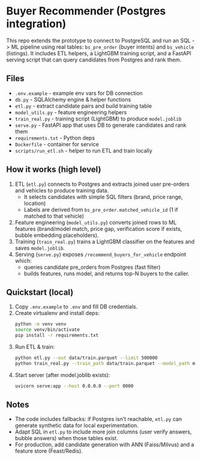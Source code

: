 # Buyer Recommender (Postgres integration)

This repo extends the prototype to connect to PostgreSQL and run an SQL -> ML pipeline using real tables:
`bs_pre_order` (buyer intents) and `bs_vehicle` (listings). It includes ETL helpers, a LightGBM training script,
and a FastAPI serving script that can query candidates from Postgres and rank them.

## Files

-   `.env.example` - example env vars for DB connection
-   `db.py` - SQLAlchemy engine & helper functions
-   `etl.py` - extract candidate pairs and build training table
-   `model_utils.py` - feature engineering helpers
-   `train_real.py` - training script (LightGBM) to produce `model.joblib`
-   `serve.py` - FastAPI app that uses DB to generate candidates and rank them
-   `requirements.txt` - Python deps
-   `Dockerfile` - container for service
-   `scripts/run_etl.sh` - helper to run ETL and train locally

## How it works (high level)

1. ETL (`etl.py`) connects to Postgres and extracts joined user pre-orders and vehicles to produce training data.
    - It selects candidates with simple SQL filters (brand, price range, location)
    - Labels are derived from `bs_pre_order.matched_vehicle_id` (1 if matched to that vehicle)
2. Feature engineering (`model_utils.py`) converts joined rows to ML features (brand/model match, price gap, verification score if exists, bubble embedding placeholders).
3. Training (`train_real.py`) trains a LightGBM classifier on the features and saves `model.joblib`.
4. Serving (`serve.py`) exposes `/recommend_buyers_for_vehicle` endpoint which:
    - queries candidate pre_orders from Postgres (fast filter)
    - builds features, runs model, and returns top-N buyers to the caller.

## Quickstart (local)

1. Copy `.env.example` to `.env` and fill DB credentials.
2. Create virtualenv and install deps:
    ```bash
    python -m venv venv
    source venv/bin/activate
    pip install -r requirements.txt
    ```
3. Run ETL & train:
    ```bash
    python etl.py --out data/train.parquet --limit 500000
    python train_real.py --train_path data/train.parquet --model_path model.joblib
    ```
4. Start server (after model.joblib exists):
    ```bash
    uvicorn serve:app --host 0.0.0.0 --port 8000
    ```

## Notes

-   The code includes fallbacks: if Postgres isn't reachable, `etl.py` can generate synthetic data for local experimentation.
-   Adapt SQL in `etl.py` to include more join columns (user verify answers, bubble answers) when those tables exist.
-   For production, add candidate generation with ANN (Faiss/Milvus) and a feature store (Feast/Redis).
